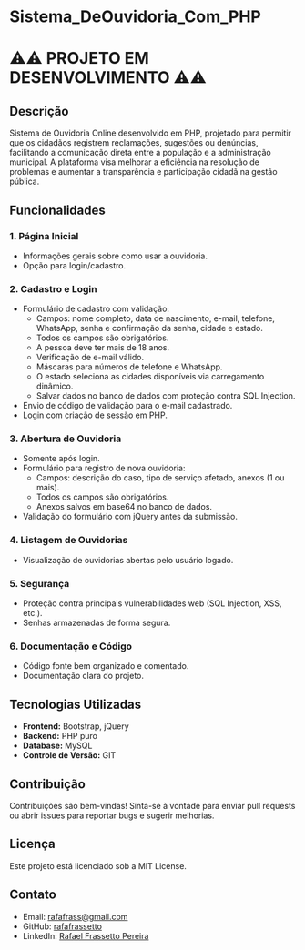 # Sistema_DeOuvidoria_Com_PHP


# ⚠️⚠️ PROJETO EM DESENVOLVIMENTO ⚠️⚠️

## Descrição

Sistema de Ouvidoria Online desenvolvido em PHP, projetado para permitir que os cidadãos registrem reclamações, sugestões ou denúncias, facilitando a comunicação direta entre a população e a administração municipal. A plataforma visa melhorar a eficiência na resolução de problemas e aumentar a transparência e participação cidadã na gestão pública.

## Funcionalidades

### 1. Página Inicial
- Informações gerais sobre como usar a ouvidoria.
- Opção para login/cadastro.

### 2. Cadastro e Login
- Formulário de cadastro com validação:
  - Campos: nome completo, data de nascimento, e-mail, telefone, WhatsApp, senha e confirmação da senha, cidade e estado.
  - Todos os campos são obrigatórios.
  - A pessoa deve ter mais de 18 anos.
  - Verificação de e-mail válido.
  - Máscaras para números de telefone e WhatsApp.
  - O estado seleciona as cidades disponíveis via carregamento dinâmico.
  - Salvar dados no banco de dados com proteção contra SQL Injection.
- Envio de código de validação para o e-mail cadastrado.
- Login com criação de sessão em PHP.

### 3. Abertura de Ouvidoria
- Somente após login.
- Formulário para registro de nova ouvidoria:
  - Campos: descrição do caso, tipo de serviço afetado, anexos (1 ou mais).
  - Todos os campos são obrigatórios.
  - Anexos salvos em base64 no banco de dados.
- Validação do formulário com jQuery antes da submissão.

### 4. Listagem de Ouvidorias
- Visualização de ouvidorias abertas pelo usuário logado.

### 5. Segurança
- Proteção contra principais vulnerabilidades web (SQL Injection, XSS, etc.).
- Senhas armazenadas de forma segura.

### 6. Documentação e Código
- Código fonte bem organizado e comentado.
- Documentação clara do projeto.

## Tecnologias Utilizadas

- **Frontend:** Bootstrap, jQuery
- **Backend:** PHP puro
- **Database:** MySQL
- **Controle de Versão:** GIT

## Contribuição

Contribuições são bem-vindas! Sinta-se à vontade para enviar pull requests ou abrir issues para reportar bugs e sugerir melhorias.

## Licença

Este projeto está licenciado sob a MIT License.

## Contato

- Email: rafafrass@gmail.com
- GitHub: [rafafrassetto](https://github.com/rafafrassetto)
- LinkedIn: [Rafael Frassetto Pereira](https://www.linkedin.com/in/rafaelfrassettopereira/)
